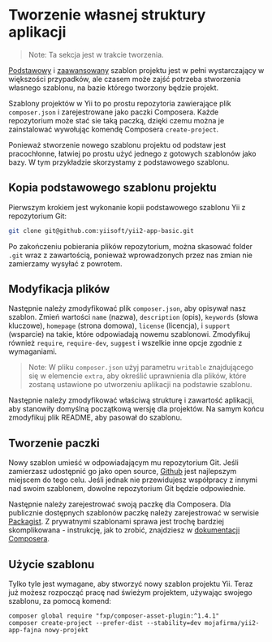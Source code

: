 Tworzenie własnej struktury aplikacji
=====================================

> Note: Ta sekcja jest w trakcie tworzenia.

[Podstawowy](https://github.com/yiisoft/yii2-app-basic) i [zaawansowany](https://github.com/yiisoft/yii2-app-advanced) szablon projektu jest w pełni wystarczający w większości 
przypadków, ale czasem może zajść potrzeba stworzenia własnego szablonu, na bazie którego tworzony będzie projekt.

Szablony projektów w Yii to po prostu repozytoria zawierające plik `composer.json` i zarejestrowane jako paczki Composera.
Każde repozytorium może stać sie taką paczką, dzięki czemu można je zainstalować wywołując komendę Composera `create-project`.

Ponieważ stworzenie nowego szablonu projektu od podstaw jest pracochłonne, łatwiej po prostu użyć jednego z gotowych szablonów jako bazy. W tym przykładzie skorzystamy 
z podstawowego szablonu.

Kopia podstawowego szablonu projektu
------------------------------------

Pierwszym krokiem jest wykonanie kopii podstawowego szablonu Yii z repozytorium Git:

```bash
git clone git@github.com:yiisoft/yii2-app-basic.git
```

Po zakończeniu pobierania plików repozytorium, można skasować folder `.git` wraz z zawartością, ponieważ wprowadzonych przez nas zmian nie zamierzamy wysyłać z powrotem.

Modyfikacja plików
------------------

Następnie należy zmodyfikować plik `composer.json`, aby opisywał nasz szablon. Zmień wartości `name` (nazwa), `description` (opis), `keywords` (słowa kluczowe), `homepage` 
(strona domowa), `license` (licencja), i `support` (wsparcie) na takie, które odpowiadają nowemu szablonowi. Zmodyfikuj również `require`, `require-dev`, `suggest` i wszelkie inne opcje 
zgodnie z wymaganiami.

> Note: W pliku `composer.json` użyj parametru `writable` znajdującego się w elemencie `extra`, aby określić 
> uprawnienia dla plików, które zostaną ustawione po utworzeniu aplikacji na podstawie szablonu.

Następnie należy zmodyfikować właściwą strukturę i zawartość aplikacji, aby stanowiły domyślną początkową wersję dla projektów. 
Na samym końcu zmodyfikuj plik README, aby pasował do szablonu.

Tworzenie paczki
----------------

Nowy szablon umieść w odpowiadającym mu repozytorium Git. Jeśli zamierzasz udostępnić go jako open source, [Github](https://github.com) jest najlepszym miejscem do tego celu. 
Jeśli jednak nie przewidujesz współpracy z innymi nad swoim szablonem, dowolne repozytorium Git będzie odpowiednie.

Następnie należy zarejestrować swoją paczkę dla Composera. Dla publicznie dostępnych szablonów paczkę należy zarejestrować w serwisie [Packagist](https://packagist.org/).
Z prywatnymi szablonami sprawa jest trochę bardziej skomplikowana - instrukcję, jak to zrobić, znajdziesz w 
[dokumentacji Composera](https://getcomposer.org/doc/05-repositories.md#hosting-your-own).

Użycie szablonu
---------------

Tylko tyle jest wymagane, aby stworzyć nowy szablon projektu Yii. Teraz już możesz rozpocząć pracę nad świeżym projektem, używając swojego szablonu, za pomocą komend:

```
composer global require "fxp/composer-asset-plugin:^1.4.1"
composer create-project --prefer-dist --stability=dev mojafirma/yii2-app-fajna nowy-projekt
```
